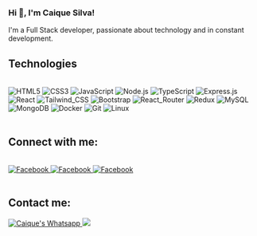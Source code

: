 ### Hi 👋, I'm Caique Silva!

I'm a Full Stack developer, passionate about technology and in constant development.

## Technologies

<div style='display: inline_block'></br>
  <img aling='center' alt='HTML5' src='https://img.shields.io/badge/HTML5-E34F26?style=for-the-badge&logo=html5&logoColor=white'>
  <img aling='center' alt='CSS3' src='https://img.shields.io/badge/CSS3-1572B6?style=for-the-badge&logo=css3&logoColor=white'>
  <img aling='center' alt='JavaScript' src='https://img.shields.io/badge/JavaScript-F7DF1E?style=for-the-badge&logo=javascript&logoColor=black'>
  <img aling='center' alt='Node.js' src='https://img.shields.io/badge/Node.js-43853D?style=for-the-badge&logo=node.js&logoColor=white'>
  <img aling='center' alt='TypeScript' src='https://img.shields.io/badge/TypeScript-007ACC?style=for-the-badge&logo=typescript&logoColor=white'>
  <img aling='center' alt='Express.js' src='https://img.shields.io/badge/Express.js-404D59?style=for-the-badge'>
  <img aling='center' alt='React' src='https://img.shields.io/badge/React-20232A?style=for-the-badge&logo=react&logoColor=61DAFB'>
  <img aling='center' alt='Tailwind_CSS' src='https://img.shields.io/badge/Tailwind_CSS-38B2AC?style=for-the-badge&logo=tailwind-css&logoColor=white'>
  <img aling='center' alt='Bootstrap' src='https://img.shields.io/badge/Bootstrap-563D7C?style=for-the-badge&logo=bootstrap&logoColor=white'>
  <img aling='center' alt='React_Router' src='https://img.shields.io/badge/React_Router-CA4245?style=for-the-badge&logo=react-router&logoColor=white'>
  <img aling='center' alt='Redux' src='https://img.shields.io/badge/Redux-593D88?style=for-the-badge&logo=redux&logoColor=white'>
  <img aling='center' alt='MySQL' src='https://img.shields.io/badge/MySQL-00000F?style=for-the-badge&logo=mysql&logoColor=white'>
  <img aling='center' alt='MongoDB' src='https://img.shields.io/badge/MongoDB-4EA94B?style=for-the-badge&logo=mongodb&logoColor=white'>
  <img aling='center' alt='Docker' src='https://img.shields.io/badge/Docker-2496ED?style=for-the-badge&logo=docker&logoColor=white'>
  <img aling='center' alt='Git' src='https://img.shields.io/badge/Git-E34F26?style=for-the-badge&logo=git&logoColor=white'>
  <img aling='center' alt='Linux' src='https://img.shields.io/badge/Linux-E34F26?style=for-the-badge&logo=linux&logoColor=black'>
</div></br>

## Connect with me:

<div style='display: inline_block'></br>
  <a href='https://www.facebook.com/caiquesilva12'>
  <img aling='center' alt='Facebook' src='https://img.shields.io/badge/Facebook-1877F2?style=for-the-badge&logo=facebook&logoColor=white'/>
  </a>
  <a href='https://www.instagram.com/caiqueasilva12/'>
  <img aling='center' alt='Facebook' src='https://img.shields.io/badge/Instagram-E4405F?style=for-the-badge&logo=instagram&logoColor=white'/>
  </a>
  <a href='https://www.linkedin.com/in/caique-silva-54759313b/'>
  <img aling='center' alt='Facebook' src='https://img.shields.io/badge/LinkedIn-0077B5?style=for-the-badge&logo=linkedin&logoColor=white'/>
  </a>
</div></br>

## Contact me:

 <a href="https://api.whatsapp.com/send/?phone=5527997364617&text&app_absent=0">
  <img aling="left" alt="Caique's Whatsapp" src="https://img.shields.io/badge/WhatsApp-25D366?style=for-the-badge&logo=whatsapp&logoColor=white" />
</a>
<a href = "mailto:caiquesilva0812@gmail.com">
  <img src="https://img.shields.io/badge/-Gmail-%23333?style=for-the-badge&logo=gmail&logoColor=white" target="_blank">
</a>






